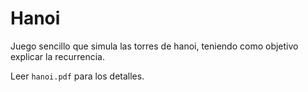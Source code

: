 # Hanoi 

Juego sencillo que simula las torres de hanoi, teniendo como objetivo explicar la recurrencia.

Leer ```hanoi.pdf``` para los detalles.



